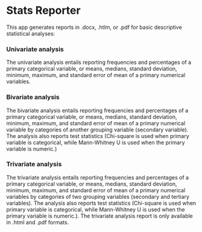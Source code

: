 # Stats Reporter

This app generates reports in .docx, .htlm, or .pdf for basic descriptive statistical analyses:

### Univariate analysis

The univariate analysis entails reporting frequencies and percentages of a primary categorical variable, or means, medians, standard deviation, minimum, maximum, and standard error of mean of a primary numerical variables.

### Bivariate analysis

The bivariate analysis entails reporting frequencies and percentages of a primary categorical variable, or means, medians, standard deviation, minimum, maximum, and standard error of mean of a primary numerical variable by categories of another grouping variable (secondary variable). The analysis also reports test statistics (Chi-square is used when primary variable is categorical, while Mann-Whitney U is used when the primary variable is numeric.)

### Trivariate analysis

The trivariate analysis entails reporting frequencies and percentages of a primary categorical variable, or means, medians, standard deviation, minimum, maximum, and standard error of mean of a primary numerical variables by categories of two grouping variables (secondary and tertiary variables). The analysis also reports test statistics (Chi-square is used when primary variable is categorical, while Mann-Whitney U is used when the primary variable is numeric.). The trivariate analysis report is only available in .html and .pdf formats.
